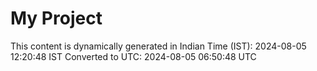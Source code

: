 # My Project

This content is dynamically generated in Indian Time (IST): 2024-08-05 12:20:48 IST
Converted to UTC: 2024-08-05 06:50:48 UTC
